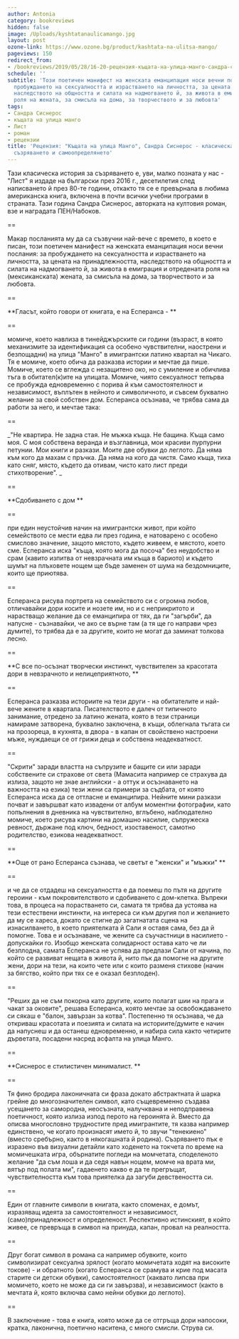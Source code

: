 ```yaml
---
author: Antonia
category: bookreviews
hidden: false
image: /Uploads/kyshtatanaulicamango.jpg
layout: post
ozone-link: https://www.ozone.bg/product/kashtata-na-ulitsa-mango/
pageviews: 150
redirect_from:
- /bookreviews/2019/05/28/16-20-рецензия-къщата-на-улица-манго-сандра-сиснерос-класическа-история-за-съзряването-и-самоопределянето
schedule: ''
subtitle: 'Този поетичен манифест на женската еманципация носи вечни послания: за
  пробуждането на сексуалността и израстването на личността, за цената на принадлежността,
  наследството на общността и силата на надмогването й, за живота в емиграция и отредената
  роля на жената, за смисъла на дома, за творчеството и за любовта'
tags:
- Сандра Сиснерос
- къщата на улица манго
- Лист
- роман
- рецензии
title: 'Рецензия: "Къщата на улица Манго", Сандра Сиснерос - класическа история за
  съзряването и самоопределянето'
---
```


Тази класическа история за съзряването е, уви, малко позната у нас - "Лист" я издаде на български през 2016 г., десетилетия след написването й през 80-те години, откакто тя се е превърнала в любима американска книга, включена в почти всички учебни програми в страната. Тази година Сандра Сиснерос, авторката на култовия роман, взе и наградата ПЕН/Набоков.

\==

Макар посланията му да са съзвучни най-вече с времето, в което е писан, този поетичен манифест на женската еманципация носи вечни послания: за пробуждането на сексуалността и израстването на личността, за цената на принадлежността, наследството на общността и силата на надмогването й, за живота в емиграция и отредената роля на (мексиканската) жената, за смисъла на дома, за творчеството и за любовта. 

\==

**Гласът, който говори от книгата, е на Есперанса - **

\==

момиче, което навлиза в тинейджърските си години (възраст, в която механизмите за идентификация са особено чувствителни, наострени и безпощадни) на улица "Манго" в имигрантски латино квартал на Чикаго. Тя е момиче, което обича да разказва истории и мечтае да пише. Момиче, което се вглежда с незащитено око, но с умиление и обичлива тъга в обитател(к)ите на улицата. Момиче, чиято сексуалност тепърва се пробужда едновременно с порива й към самостоятелност и независимост, въплътен в нейното и символичното, и съвсем буквално желание за свой собствен дом. Есперанса осъзнава, че трябва сама да работи за него, и мечтае така: 

\==

_"Не квартира. Не задна стая. Не мъжка къща. Не бащина. Къща само моя. С моя собствена веранда и възглавница, мои красиви пурпурни петунии. Мои книги и разкази. Моите две обувки до леглото. Да няма към кого да махам с пръчка. Да няма на кого да чистя. Само къща, тиха като сняг, място, където да отивам, чисто като лист преди стихотворение". _

\==

**Сдобиването с дом **

\==

при един неустойчив начин на имигрантски живот, при който семейството се мести едва ли през година, е натоварено с особено смислово значение, защото мястото, където живеем, е мястото, което сме. Есперанса иска "къща, която мога да посоча" без неудобство и срам (кавито изпитва от невзрачната им къща в бариото) и където шумът на плъховете нощем ще бъде заменен от шума на бездомниците, които ще приютява. 

\==

Есперанса рисува портрета на семейството си с огромна любов, отличавайки дори косите и нозете им, но и с неприкритото и нарастващо желание да се еманципира от тях, да ги "загърби", да напусне - съзнавайки, че ако се върне там (а тя ще го направи чрез думите), то трябва да е за другите, които не могат да заминат толкова лесно. 

\==

**С все по-осъзнат творчески инстинкт, чувствителен за красотата дори в невзрачното и нелицеприятното, **

\==

Есперанса разказва историите на тези други - на обитателите и най-вече жените в квартала. Писателството е далеч от типичното занимание, отредено за латино жената, която в тези страници намираме затворена, буквално заключена, в къщи, облегнала тъгата си на прозореца, в кухнята, в двора - в капан от свойствено настроени мъже, нуждаещи се от грижи деца и собствена неадекватност. 

\==

"Скрити" заради властта на съпрузите и бащите си или заради собствените си страхове от света (Мамасита например се страхува да излиза, защото не знае английски - а оттук и осъзнаването на важността на езика) тези жени са примери за съдбата, от която Есперанса иска да се оттласне и еманципира. Нейните мини разкази почват и завършват като извадени от албум моментни фотографии, като попълнения в дневника на чувствително, вглъбено, наблюдателно момиче, което рисува картини на домашно насилие, съпружеска ревност, държане под ключ, бедност, изоставеност, самотно родителство, езикова неадекватност.

\==

**Още от рано Есперанса съзнава, че светът е "женски" и "мъжки" **

\==

и че да се отдадеш на сексуалността е да поемеш по пътя на другите героини - към покровителството и сдобиването с дом-клетка. Въпреки това, в процеса на порастването си, самата тя трябва да устоява на тези естествени инстинкти, на интереса си към другия пол и желанието да му се хареса, докато се стигне до загатнатата сцена на изнасилването, в което приятелката й Сали я оставя сама, без да й помогне. Това е и осъзнаване, че жените са съучастници в насилието - допускайки го. Изобщо женската солидарност остава като че ли безплодна, самата Есперанса не успява да предпази Сали от начина, по който се развиват нещата в живота й, нито пък да помогне на другите жени, дори на тези, на които чете или с които разменя стихове (начин за бягство, който при тях се е оказал безплоден).

\==

"Реших да не съм покорна като другите, които полагат шии на прага и чакат за оковите", решава Есперанса, която мечтае за освобождаването си сякаш е "балон, завързан за котва". Постепенно тя осъзнава, че да откриваш красотата и поезията и силата на историите/думите е начин да напуснеш и да останеш едновременно, и набира сила както четирите дърветата, посадени насред асфалта на улица Манго.

\==

**Сиснерос е стилистичен минималист. **

\==

Тя фино бродира лаконичната си фраза докато абстрактната й шарка грейне до многозначителен символ, като същевременно създава усещането за самородна, неосъзната, налучквана и неподправена поетичност, която излиза изпод перото на героинята й. Вместо да описва многословно трудностите пред имигрантите, тя казва например единствено, че когато произнасят името й, то звучи "тенекиено" (вместо сребърно, както в някогашната й родина). Съзряването пък е изразено във визуални детайли като ходенето на токчета по време на момичешката игра, обърнатите погледи на момчетата, споделеното желание "да съм лоша и да седя навън нощем, момче на врата ми, вятър под полата ми", гадаенето какво е да те прегръщат, чувствителността към това приятелка да загуби девствеността си. 

\==

Един от главните символи в книгата, както споменах, е домът, изразяващ идеята за самостоятелност и независимост, (само)принадлежност и определеност. Респективно истинският, в който живее, се превръща в символ на принуда, капан, провал на реалността.

\==

Друг богат символ в романа са например обувките, които символизират сексуална зрялост (когато момичетата ходят на високите токове) - и обратното (когато Есперанса се срамува и крие под масата старите си детски обувки), самостоятелност (каквато липсва при момичето, което не може да си ги завързва), и независимост (както в мечтата й, която включва само нейни обувки до леглото).

\==

В заключение - това е книга, която може да се отгръща дори напосоки, кратка, лаконична, поетично наситена, с много смисли. Струва си.